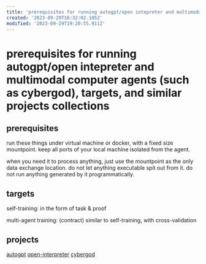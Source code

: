 ```yaml
---
title: 'prerequisites for running autogpt/open intepreter and multimodal computer agents (such as cybergod), targets, and similar projects collections'
created: '2023-09-29T18:32:02.185Z'
modified: '2023-09-29T19:20:55.911Z'
---
```


# prerequisites for running autogpt/open intepreter and multimodal computer agents (such as cybergod), targets, and similar projects collections

## prerequisites

run these things under virtual machine or docker, with a fixed size mountpoint. keep all ports of your local machine isolated from the agent.

when you need it to process anything, just use the mountpoint as the only data exchange location. do not let anything executable spit out from it. do not run anything generated by it programmatically.

## targets

self-training: in the form of task & proof 

multi-agent training: (contract) similar to self-training, with cross-validation

## projects

[autogpt](https://github.com/Significant-Gravitas/AutoGPT)
[open-interpreter](https://github.com/KillianLucas/open-interpreter)
[cybergod](https://github.com/James4Ever0/agi_computer_control)

